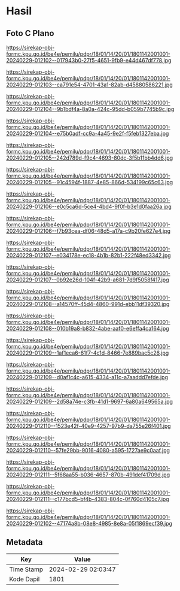 # Hasil

## Foto C Plano

https://sirekap-obj-formc.kpu.go.id/be4e/pemilu/pdpr/18/01/14/20/01/1801142001001-20240229-012102--017943b0-27f5-4651-9fb9-e44d467df778.jpg

https://sirekap-obj-formc.kpu.go.id/be4e/pemilu/pdpr/18/01/14/20/01/1801142001001-20240229-012103--ca791e54-4701-43a1-82ab-d45880586221.jpg

https://sirekap-obj-formc.kpu.go.id/be4e/pemilu/pdpr/18/01/14/20/01/1801142001001-20240229-012104--9b1bdf4a-8a0a-424c-95dd-b059b7745b9c.jpg

https://sirekap-obj-formc.kpu.go.id/be4e/pemilu/pdpr/18/01/14/20/01/1801142001001-20240229-012104--e75b0adf-cc9a-4a45-9e2f-f5feb1327eba.jpg

https://sirekap-obj-formc.kpu.go.id/be4e/pemilu/pdpr/18/01/14/20/01/1801142001001-20240229-012105--242d789d-f9c4-4693-80dc-3f5b11bb4dd6.jpg

https://sirekap-obj-formc.kpu.go.id/be4e/pemilu/pdpr/18/01/14/20/01/1801142001001-20240229-012105--91c4594f-1887-4e85-866d-534199c65c63.jpg

https://sirekap-obj-formc.kpu.go.id/be4e/pemilu/pdpr/18/01/14/20/01/1801142001001-20240229-012106--e0c5ca6d-5ce4-4bd4-9f0f-b3e1d0faa26a.jpg

https://sirekap-obj-formc.kpu.go.id/be4e/pemilu/pdpr/18/01/14/20/01/1801142001001-20240229-012106--f7b93cea-df06-48d5-a17a-c9b20fe627e4.jpg

https://sirekap-obj-formc.kpu.go.id/be4e/pemilu/pdpr/18/01/14/20/01/1801142001001-20240229-012107--e034178e-ec18-4b1b-82b1-222f48ed3342.jpg

https://sirekap-obj-formc.kpu.go.id/be4e/pemilu/pdpr/18/01/14/20/01/1801142001001-20240229-012107--0b92e26d-104f-42b9-a681-7d9f5058f417.jpg

https://sirekap-obj-formc.kpu.go.id/be4e/pemilu/pdpr/18/01/14/20/01/1801142001001-20240229-012108--a14570ff-45d4-4860-991d-ebb11df39320.jpg

https://sirekap-obj-formc.kpu.go.id/be4e/pemilu/pdpr/18/01/14/20/01/1801142001001-20240229-012108--010b19a8-b832-4abe-aaf0-e6effa4ca164.jpg

https://sirekap-obj-formc.kpu.go.id/be4e/pemilu/pdpr/18/01/14/20/01/1801142001001-20240229-012109--1af1eca6-61f7-4c1d-8466-7e889bac5c26.jpg

https://sirekap-obj-formc.kpu.go.id/be4e/pemilu/pdpr/18/01/14/20/01/1801142001001-20240229-012109--d0af1c4c-a615-4334-a11c-a7aaddd7efde.jpg

https://sirekap-obj-formc.kpu.go.id/be4e/pemilu/pdpr/18/01/14/20/01/1801142001001-20240229-012109--2d58a74e-c3fb-41d1-9697-6a80a649565a.jpg

https://sirekap-obj-formc.kpu.go.id/be4e/pemilu/pdpr/18/01/14/20/01/1801142001001-20240229-012110--1523e42f-40e9-4257-97b9-da755e26f401.jpg

https://sirekap-obj-formc.kpu.go.id/be4e/pemilu/pdpr/18/01/14/20/01/1801142001001-20240229-012110--57fe29bb-9016-4080-a595-1727ae9c0aaf.jpg

https://sirekap-obj-formc.kpu.go.id/be4e/pemilu/pdpr/18/01/14/20/01/1801142001001-20240229-012111--5f68aa55-b036-4657-870b-491def41709d.jpg

https://sirekap-obj-formc.kpu.go.id/be4e/pemilu/pdpr/18/01/14/20/01/1801142001001-20240229-012111--c177bcd5-bf4b-4383-804c-0f760d4105c7.jpg

https://sirekap-obj-formc.kpu.go.id/be4e/pemilu/pdpr/18/01/14/20/01/1801142001001-20240229-012102--47174a8b-08e8-4985-8e8a-05f1869ecf39.jpg


## Metadata

| Key        | Value               |
| ---------- | ------------------- |
| Time Stamp | 2024-02-29 02:03:47 |
| Kode Dapil | 1801                |



